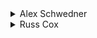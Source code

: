 <details>
<summary>
Alex Schwedner
</summary>

Here's a very fast, straightforward solution from Alex Schwedner:

```cpp
#include <fstream.h>
#include <stdlib.h>

struct fraction {
    int numerator;
    int denominator;
};

bool rprime(int a, int b){
   int r = a % b;
   while(r != 0){
       a = b;
       b = r;
       r = a % b;
   }
   return(b == 1);
}

int fraccompare (struct fraction *p, struct fraction *q) {
   return p->numerator * q->denominator - p->denominator *q->numerator;
}

int main(){
   int found = 0;
   struct fraction fract[25600];

   ifstream filein("frac1.in");
   int n;
   filein >> n;
   filein.close();

   for(int bot = 1; bot <= n; ++bot){
       for(int top = 0; top <= bot; ++top){
           if(rprime(top,bot)){
               fract[found].numerator = top;
               fract[found++].denominator = bot;
           }
       }
   }

   qsort(fract, found, sizeof (struct fraction), fraccompare);

   ofstream fileout("frac1.out");
   for(int i = 0; i < found; ++i)
       fileout << fract[i].numerator << '/' << fract[i].denominator << endl;
   fileout.close();

   exit (0);
}
```

</details>

<details>
<summary>
Russ Cox
</summary>

Here's a super fast solution from Russ:

We notice that we can start with 0/1 and 1/1 as our 'endpoints' and recursively generate the middle points by adding numerators and denominators.

```none
0/1                                                              1/1
                               1/2
                  1/3                      2/3
        1/4              2/5         3/5                 3/4
    1/5      2/7     3/8    3/7   4/7   5/8       5/7         4/5
```

Each fraction is created from the one up to its right and the one up to its left. This idea lends itself easily to a recursion that we cut off when we go too deep.

```cpp
#include <stdio.h>
#include <stdlib.h>
#include <string.h>
#include <assert.h>

int n;
FILE *fout;

/* print the fractions of denominator <= n between n1/d1 and n2/d2 */
void
genfrac(int n1, int d1, int n2, int d2)
{
	if(d1+d2 > n)	/* cut off recursion */
		return;

	genfrac(n1,d1, n1+n2,d1+d2);
	fprintf(fout, "%d/%d\n", n1+n2, d1+d2);
	genfrac(n1+n2,d1+d2, n2,d2);
}

void
main(void)
{
	FILE *fin;

	fin = fopen("frac1.in", "r");
	fout = fopen("frac1.out", "w");
	assert(fin != NULL && fout != NULL);

	fscanf(fin, "%d", &n);

	fprintf(fout, "0/1\n");
	genfrac(0,1, 1,1);
	fprintf(fout, "1/1\n");
}
```

</details>

